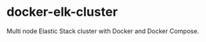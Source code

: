 # docker-elk-cluster
Multi node Elastic Stack cluster with Docker and Docker Compose.

<!-- ![Screenshot](ELK-Diagram.png) -->
